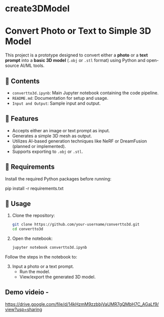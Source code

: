 # create3DModel
# Convert Photo or Text to Simple 3D Model

This project is a prototype designed to convert either a **photo** or a **text prompt** into a **basic 3D model** (`.obj` or `.stl` format) using Python and open-source AI/ML tools.



## 📁 Contents

- `convertto3d.ipynb`: Main Jupyter notebook containing the code pipeline.
- `README.md`: Documentation for setup and usage.
- `Input and Output`: Sample input and output.

## 🧠 Features

- Accepts either an image or text prompt as input.
- Generates a simple 3D mesh as output.
- Utilizes AI-based generation techniques like NeRF or DreamFusion (planned or implemented).
- Supports exporting to `.obj` or `.stl`.

## 🔧 Requirements

Install the required Python packages before running:

pip install -r requirements.txt

## 🚀 Usage

1. Clone the repository:
   ```bash
   git clone https://github.com/your-username/convertto3d.git
   cd convertto3d

2. Open the notebook:
   ```bash
   jupyter notebook convertto3d.ipynb
Follow the steps in the notebook to:

3. Input a photo or a text prompt.
   - Run the model.
   - View/export the generated 3D model.

## Demo videio -
https://drive.google.com/file/d/14kHzmM9zzbbjVaUMR7gQMbH7C_AGaLf9/view?usp=sharing
